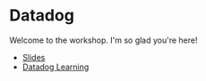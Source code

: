 # Datadog

Welcome to the workshop. I'm so glad you're here!

* [Slides](https://slides.com/moonhighway/datadog)
* [Datadog Learning](https://learn.datadoghq.com/)